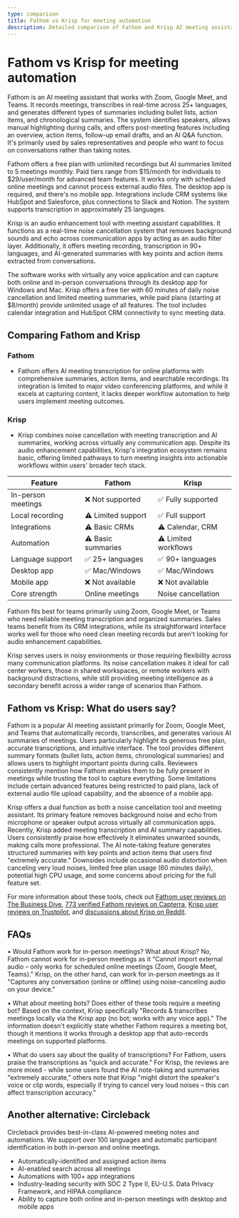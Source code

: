 ```yaml
---
type: comparison
title: Fathom vs Krisp for meeting automation
description: Detailed comparison of Fathom and Krisp AI meeting assistants, covering features, pricing, supported platforms, and user feedback to help you choose the right meeting automation tool.
---
```


# Fathom vs Krisp for meeting automation

Fathom is an AI meeting assistant that works with Zoom, Google Meet, and Teams. It records meetings, transcribes in real-time across 25+ languages, and generates different types of summaries including bullet lists, action items, and chronological summaries. The system identifies speakers, allows manual highlighting during calls, and offers post-meeting features including an overview, action items, follow-up email drafts, and an AI Q&A function. It's primarily used by sales representatives and people who want to focus on conversations rather than taking notes.

Fathom offers a free plan with unlimited recordings but AI summaries limited to 5 meetings monthly. Paid tiers range from $15/month for individuals to $29/user/month for advanced team features. It works only with scheduled online meetings and cannot process external audio files. The desktop app is required, and there's no mobile app. Integrations include CRM systems like HubSpot and Salesforce, plus connections to Slack and Notion. The system supports transcription in approximately 25 languages.

Krisp is an audio enhancement tool with meeting assistant capabilities. It functions as a real-time noise cancellation system that removes background sounds and echo across communication apps by acting as an audio filter layer. Additionally, it offers meeting recording, transcription in 90+ languages, and AI-generated summaries with key points and action items extracted from conversations.

The software works with virtually any voice application and can capture both online and in-person conversations through its desktop app for Windows and Mac. Krisp offers a free tier with 60 minutes of daily noise cancellation and limited meeting summaries, while paid plans (starting at $8/month) provide unlimited usage of all features. The tool includes calendar integration and HubSpot CRM connectivity to sync meeting data.

## Comparing Fathom and Krisp

### Fathom
* Fathom offers AI meeting transcription for online platforms with comprehensive summaries, action items, and searchable recordings. Its integration is limited to major video conferencing platforms, and while it excels at capturing content, it lacks deeper workflow automation to help users implement meeting outcomes.

### Krisp
* Krisp combines noise cancellation with meeting transcription and AI summaries, working across virtually any communication app. Despite its audio enhancement capabilities, Krisp's integration ecosystem remains basic, offering limited pathways to turn meeting insights into actionable workflows within users' broader tech stack.

| Feature | Fathom | Krisp |
|---------|--------|-------|
| In-person meetings | ❌ Not supported | ✅ Fully supported |
| Local recording | ⚠️ Limited support | ✅ Full support |
| Integrations | ⚠️ Basic CRMs | ⚠️ Calendar, CRM |
| Automation | ⚠️ Basic summaries | ⚠️ Limited workflows |
| Language support | ✅ 25+ languages | ✅ 90+ languages |
| Desktop app | ✅ Mac/Windows | ✅ Mac/Windows |
| Mobile app | ❌ Not available | ❌ Not available |
| Core strength | Online meetings | Noise cancellation |

Fathom fits best for teams primarily using Zoom, Google Meet, or Teams who need reliable meeting transcription and organized summaries. Sales teams benefit from its CRM integrations, while its straightforward interface works well for those who need clean meeting records but aren't looking for audio enhancement capabilities.

Krisp serves users in noisy environments or those requiring flexibility across many communication platforms. Its noise cancellation makes it ideal for call center workers, those in shared workspaces, or remote workers with background distractions, while still providing meeting intelligence as a secondary benefit across a wider range of scenarios than Fathom.

## Fathom vs Krisp: What do users say?

Fathom is a popular AI meeting assistant primarily for Zoom, Google Meet, and Teams that automatically records, transcribes, and generates various AI summaries of meetings. Users particularly highlight its generous free plan, accurate transcriptions, and intuitive interface. The tool provides different summary formats (bullet lists, action items, chronological summaries) and allows users to highlight important points during calls. Reviewers consistently mention how Fathom enables them to be fully present in meetings while trusting the tool to capture everything. Some limitations include certain advanced features being restricted to paid plans, lack of external audio file upload capability, and the absence of a mobile app.

Krisp offers a dual function as both a noise cancellation tool and meeting assistant. Its primary feature removes background noise and echo from microphone or speaker output across virtually all communication apps. Recently, Krisp added meeting transcription and AI summary capabilities. Users consistently praise how effectively it eliminates unwanted sounds, making calls more professional. The AI note-taking feature generates structured summaries with key points and action items that users find "extremely accurate." Downsides include occasional audio distortion when canceling very loud noises, limited free plan usage (60 minutes daily), potential high CPU usage, and some concerns about pricing for the full feature set.

For more information about these tools, check out [Fathom user reviews on The Business Dive](https://thebusinessdive.com/fathom-review), [773 verified Fathom reviews on Capterra](https://www.capterra.com/p/276054/Fathom/reviews/), [Krisp user reviews on Trustpilot](https://www.trustpilot.com/review/krisp.ai), and [discussions about Krisp on Reddit](https://www.reddit.com/r/digitalnomad/comments/1ggviog/best_noise_cancellation_software_ive_been/).

## FAQs 
• Would Fathom work for in-person meetings? What about Krisp?
No, Fathom cannot work for in-person meetings as it "Cannot import external audio – only works for scheduled online meetings (Zoom, Google Meet, Teams)." Krisp, on the other hand, can work for in-person meetings as it "Captures any conversation (online or offline) using noise-canceling audio on your device."

• What about meeting bots? Does either of these tools require a meeting bot?
Based on the context, Krisp specifically "Records & transcribes meetings locally via the Krisp app (no bot; works with any voice app)." The information doesn't explicitly state whether Fathom requires a meeting bot, though it mentions it works through a desktop app that auto-records meetings on supported platforms.

• What do users say about the quality of transcriptions?
For Fathom, users praise the transcriptions as "quick and accurate." For Krisp, the reviews are more mixed - while some users found the AI note-taking and summaries "extremely accurate," others note that Krisp "might distort the speaker's voice or clip words, especially if trying to cancel very loud noises – this can affect transcription accuracy."

## Another alternative: Circleback
Circleback provides best-in-class AI-powered meeting notes and automations. We support over 100 languages and automatic participant identification in both in-person and online meetings.
* Automatically-identified and assigned action items
* AI-enabled search across all meetings
* Automations with 100+ app integrations
* Industry-leading security with SOC 2 Type II, EU-U.S. Data Privacy Framework, and HIPAA compliance
* Ability to capture both online and in-person meetings with desktop and mobile apps